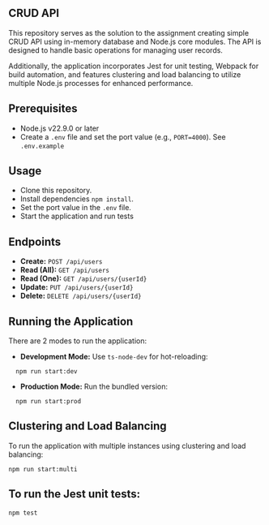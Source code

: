 ## CRUD API

This repository serves as the solution to the assignment creating simple CRUD API using in-memory database and Node.js core modules. The API is designed to handle basic operations for managing user records.

Additionally, the application incorporates Jest for unit testing, Webpack for build automation, and features clustering and load balancing to utilize multiple Node.js processes for enhanced performance.

## Prerequisites

- Node.js v22.9.0 or later
- Create a `.env` file and set the port value (e.g., `PORT=4000`). See `.env.example`

## Usage

- Clone this repository.
- Install dependencies `npm install`.
- Set the port value in the `.env` file.
- Start the application and run tests

## Endpoints

- **Create:** `POST /api/users`
- **Read (All):** `GET /api/users`
- **Read (One):** `GET /api/users/{userId}`
- **Update:** `PUT /api/users/{userId}`
- **Delete:** `DELETE /api/users/{userId}`

## Running the Application

There are 2 modes to run the application:

- **Development Mode:** Use `ts-node-dev` for hot-reloading:

```
  npm run start:dev
```

- **Production Mode:** Run the bundled version:

```
  npm run start:prod
```

## Clustering and Load Balancing

To run the application with multiple instances using clustering and load balancing:

```
npm run start:multi
```

## To run the Jest unit tests:

```
npm test
```

